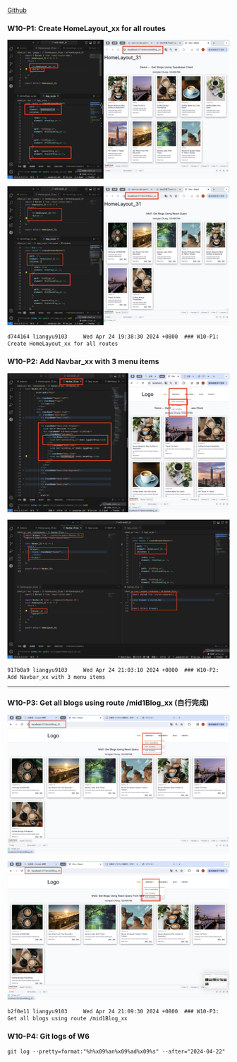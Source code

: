 [Github](https://github.com/liangyu9103/1122-wp2-2N_31.git)

### W10-P1: Create HomeLayout_xx for all routes

![](w10-p1-1.png)

![](w10-p1-2.png)

```
d744164 liangyu9103     Wed Apr 24 19:38:30 2024 +0800  ### W10-P1: Create HomeLayout_xx for all routes
```

### W10-P2: Add Navbar_xx with 3 menu items

![](w10-p2-1.png)

![](w10-p2-2.png)

```
917b0a9 liangyu9103     Wed Apr 24 21:03:10 2024 +0800  ### W10-P2: Add Navbar_xx with 3 menu items
```

---

### W10-P3: Get all blogs using route /mid1Blog_xx (自行完成)

![](w10-p3-1.png)

![](w10-p3-2.png)

```
b2f0e11 liangyu9103     Wed Apr 24 21:09:30 2024 +0800  ### W10-P3: Get all blogs using route /mid1Blog_xx
```

### W10-P4: Git logs of W6

```
git log --pretty=format:"%h%x09%an%x09%ad%x09%s" --after="2024-04-22"
```
